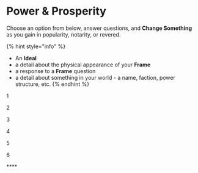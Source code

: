 # Power & Prosperity

Choose an option from below, answer questions, and **Change Something** as you gain in popularity, notarity, or revered.

{% hint style="info" %}
* An **Ideal**
* a detail about the physical appearance of your **Frame**
* a response to a **Frame** question
* a detail about something in your world - a name, faction, power structure, etc.
{% endhint %}

1

2

3

4

5

6

\*\*\*\*

